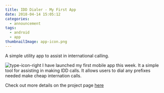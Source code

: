 ```yaml
---
title: IDD Dialer - My First App
date: 2018-04-14 15:05:12
categories:
  - announcement
tags:
  - android
  - app
thumbnailImage: app-icon.png
---
```


A simple utility app to assist in international calling.

<!-- more -->

![type-icon-right](/projects/idd/app-icon.png "IDD icon")
I have launched my first mobile app this week. It a simple tool for assisting in making IDD calls. It allows users to dial any prefixes needed make cheap internation calls.

Check out more details on the project page [here][idd-dialer-home]

[idd-dialer-home]: /projects/idd
